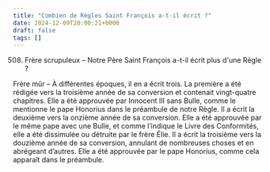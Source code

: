 ```yaml
---
title: "Combien de Règles Saint François a-t-il écrit ?"
date: 2024-12-09T20:00:21+0000
draft: false
tags: []
---
```


508. Frère scrupuleux – Notre Père Saint François a-t-il écrit plus d'une Règle ?

Frère mûr – À différentes époques, il en a écrit trois. La première a été rédigée vers la troisième année de sa conversion et contenait vingt-quatre chapitres. Elle a été approuvée par Innocent III sans Bulle, comme le mentionne le pape Honorius dans le préambule de notre Règle. Il a écrit la deuxième vers la onzième année de sa conversion. Elle a été approuvée par le même pape avec une Bulle, et comme l’indique le Livre des Conformités, elle a été dissimulée ou détruite par le frère Élie. Il a écrit la troisième vers la douzième année de sa conversion, annulant de nombreuses choses et en abrégeant d’autres. Elle a été approuvée par le pape Honorius, comme cela apparaît dans le préambule.

